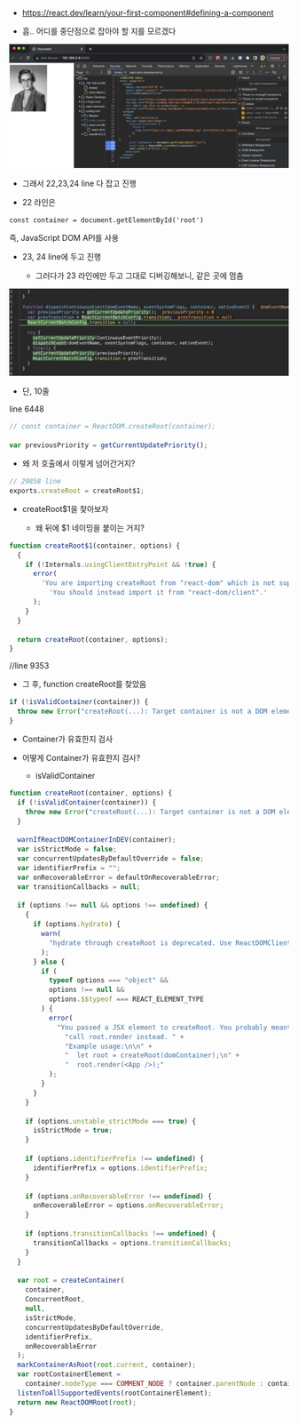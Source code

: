 - https://react.dev/learn/your-first-component#defining-a-component

- 흠.. 어디를 중단점으로 잡아야 할 지를 모르겠다

![profile](./img/1_profile.png)

- 그래서 22,23,24 line 다 잡고 진행

- 22 라인은

```
const container = document.getElementById('root')
```

즉, JavaScript DOM API를 사용

- 23, 24 line에 두고 진행

  - 그러다가 23 라인에만 두고 그대로 디버깅해보니, 같은 곳에 멈춤

![dispatchContinuousEvent](./img/2_dispatchContinuousEvent.png.png)

- 단, 10줄

line 6448

```js
// const container = ReactDOM.createRoot(container);

var previousPriority = getCurrentUpdatePriority();
```

- 왜 저 호출에서 이렇게 넘어간거지?

```js
// 29858 line
exports.createRoot = createRoot$1;
```

- createRoot$1을 찾아보자

  - 왜 뒤에 $1 네이밍을 붙이는 거지?

```js
function createRoot$1(container, options) {
  {
    if (!Internals.usingClientEntryPoint && !true) {
      error(
        'You are importing createRoot from "react-dom" which is not supported. ' +
          'You should instead import it from "react-dom/client".'
      );
    }
  }

  return createRoot(container, options);
}
```

//line 9353

- 그 후, function createRoot를 찾았음

```js
if (!isValidContainer(container)) {
  throw new Error("createRoot(...): Target container is not a DOM element.");
}
```

- Container가 유효한지 검사

- 어떻게 Container가 유효한지 검사?

  - isValidContainer

```js
function createRoot(container, options) {
  if (!isValidContainer(container)) {
    throw new Error("createRoot(...): Target container is not a DOM element.");
  }

  warnIfReactDOMContainerInDEV(container);
  var isStrictMode = false;
  var concurrentUpdatesByDefaultOverride = false;
  var identifierPrefix = "";
  var onRecoverableError = defaultOnRecoverableError;
  var transitionCallbacks = null;

  if (options !== null && options !== undefined) {
    {
      if (options.hydrate) {
        warn(
          "hydrate through createRoot is deprecated. Use ReactDOMClient.hydrateRoot(container, <App />) instead."
        );
      } else {
        if (
          typeof options === "object" &&
          options !== null &&
          options.$$typeof === REACT_ELEMENT_TYPE
        ) {
          error(
            "You passed a JSX element to createRoot. You probably meant to " +
              "call root.render instead. " +
              "Example usage:\n\n" +
              "  let root = createRoot(domContainer);\n" +
              "  root.render(<App />);"
          );
        }
      }
    }

    if (options.unstable_strictMode === true) {
      isStrictMode = true;
    }

    if (options.identifierPrefix !== undefined) {
      identifierPrefix = options.identifierPrefix;
    }

    if (options.onRecoverableError !== undefined) {
      onRecoverableError = options.onRecoverableError;
    }

    if (options.transitionCallbacks !== undefined) {
      transitionCallbacks = options.transitionCallbacks;
    }
  }

  var root = createContainer(
    container,
    ConcurrentRoot,
    null,
    isStrictMode,
    concurrentUpdatesByDefaultOverride,
    identifierPrefix,
    onRecoverableError
  );
  markContainerAsRoot(root.current, container);
  var rootContainerElement =
    container.nodeType === COMMENT_NODE ? container.parentNode : container;
  listenToAllSupportedEvents(rootContainerElement);
  return new ReactDOMRoot(root);
}
```
